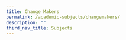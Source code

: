 ```yaml
---
title: Change Makers
permalink: /academic-subjects/changemakers/
description: ""
third_nav_title: Subjects
---
```


